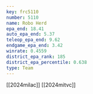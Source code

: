 ```yaml
---
key: frc5110
number: 5110
name: Robo Herd
epa_end: 18.41
auto_epa_end: 5.37
teleop_epa_end: 9.62
endgame_epa_end: 3.42
winrate: 0.4559
district_epa_rank: 185
district_epa_percentile: 0.638
type: Team
---
```

[[2024milac]]
[[2024mitvc]]
